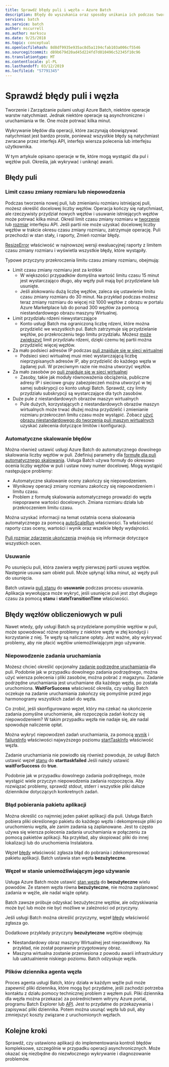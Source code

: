 ```yaml
---
title: Sprawdź błędy puli i węzła — Azure Batch
description: Błędy do wyszukania oraz sposoby unikania ich podczas tworzenia pul i węzłów
services: batch
ms.service: batch
author: mscurrell
ms.author: markscu
ms.date: 9/25/2018
ms.topic: conceptual
ms.openlocfilehash: 8d8df9935e935ac8d5a1194cfab103a006cf5546
ms.sourcegitcommit: d89b679d20ad45d224fd7d010496c52345f10c96
ms.translationtype: MT
ms.contentlocale: pl-PL
ms.lasthandoff: 03/12/2019
ms.locfileid: "57791345"
---
```

# <a name="check-for-pool-and-node-errors"></a>Sprawdź błędy puli i węzła

Tworzenie i Zarządzanie pulami usługi Azure Batch, niektóre operacje warstw natychmiast. Jednak niektóre operacje są asynchroniczne i uruchamiania w tle. One może potrwać kilka minut.

Wykrywanie błędów dla operacji, które zaczynają obowiązywać natychmiast jest bardzo proste, ponieważ wszystkie błędy są natychmiast zwracane przez interfejs API, interfejs wiersza polecenia lub interfejsu użytkownika.

W tym artykule opisano operacje w tle, które mogą wystąpić dla pul i węzłów puli. Określa, jak wykrywać i uniknąć awarii.

## <a name="pool-errors"></a>Błędy puli

### <a name="resize-timeout-or-failure"></a>Limit czasu zmiany rozmiaru lub niepowodzenia

Podczas tworzenia nowej puli, lub zmienianiu rozmiaru istniejącej puli, możesz określić docelowej liczby węzłów.  Operacja kończy się natychmiast, ale rzeczywisty przydział nowych węzłów i usuwanie istniejących węzłów może potrwać kilka minut.  Określ limit czasu zmiany rozmiaru w [tworzenie](https://docs.microsoft.com/rest/api/batchservice/pool/add) lub [rozmiar](https://docs.microsoft.com/rest/api/batchservice/pool/resize) interfejsu API. Jeśli partii nie może uzyskać docelowej liczby węzłów w trakcie okresu czasu zmiany rozmiaru, zatrzymuje operację. Puli przechodzi w stan stały, i raporty, Zmień rozmiar błędy.

[ResizeError](https://docs.microsoft.com/rest/api/batchservice/pool/get#resizeerror) właściwość w najnowszej wersji ewaluacyjnej raporty z limitem czasu zmiany rozmiaru i wyświetla wszystkie błędy, które wystąpiły.

Typowe przyczyny przekroczenia limitu czasu zmiany rozmiaru, obejmują:

- Limit czasu zmiany rozmiaru jest za krótkie
  - W większości przypadków domyślna wartość limitu czasu 15 minut jest wystarczająco długo, aby węzły puli mają być przydzielane lub usunięte.
  - Jeśli alokowaniu dużą liczbę węzłów, zaleca się ustawienie limitu czasu zmiany rozmiaru do 30 minut. Na przykład podczas możesz teraz zmiany rozmiaru do więcej niż 1000 węzłów z obrazu w portalu Azure Marketplace lub do ponad 300 węzłów za pomocą niestandardowego obrazu maszyny Wirtualnej.
- Limit przydziału rdzeni niewystarczające
  - Konto usługi Batch ma ograniczoną liczbę rdzeni, które można przydzielić we wszystkich pul. Batch zatrzymuje się przydzielanie węzłów, po przekroczeniu tego limitu przydziału. Możesz [może zwiększyć](https://docs.microsoft.com/azure/batch/batch-quota-limit) limit przydziału rdzeni, dzięki czemu tej partii można przydzielić więcej węzłów.
- Za mało podsieci adresów IP podczas [puli znajduje się w sieci wirtualnej](https://docs.microsoft.com/azure/batch/batch-virtual-network)
  - Podsieci sieci wirtualnej musi mieć wystarczającą liczbę nieprzypisanych adresów IP, aby przydzielić do każdego węzła w żądanej puli. W przeciwnym razie nie można utworzyć węzłów.
- Za mało zasobów po [puli znajduje się w sieci wirtualnej](https://docs.microsoft.com/azure/batch/batch-virtual-network)
  - Zasoby, takie jak moduły równoważenia obciążenia, publiczne adresy IP i sieciowe grupy zabezpieczeń można utworzyć w tej samej subskrypcji co konto usługi Batch. Sprawdź, czy limity przydziału subskrypcji są wystarczające dla tych zasobów.
- Duże pule z niestandardowych obrazów maszyn wirtualnych
  - Pule dużych, korzystających z niestandardowych obrazów maszyn wirtualnych może trwać dłużej można przydzielić i zmienianie rozmiaru przekroczeń limitu czasu może wystąpić.  Zobacz [użyć obrazu niestandardowego do tworzenia puli maszyn wirtualnych](https://docs.microsoft.com/azure/batch/batch-custom-images) uzyskać zalecenia dotyczące limitów i konfiguracji.

### <a name="automatic-scaling-failures"></a>Automatyczne skalowanie błędów

Można również ustawić usługi Azure Batch do automatycznego dowolnego skalowania liczby węzłów w puli. Zdefiniuj parametry dla [formułę dla puli automatycznego skalowania](https://docs.microsoft.com/azure/batch/batch-automatic-scaling). Usługa Batch używa formuły do okresowo ocenia liczby węzłów w puli i ustaw nowy numer docelowej. Mogą wystąpić następujące problemy:

- Automatyczne skalowanie oceny zakończy się niepowodzeniem.
- Wynikowy operacji zmiany rozmiaru zakończy się niepowodzeniem i limitu czasu.
- Problem z formułę skalowania automatycznego prowadzi do węzła niepoprawne wartości docelowych. Zmiana rozmiaru działa lub przekroczeniem limitu czasu.

Można uzyskać informacji na temat ostatnia ocena skalowania automatycznego za pomocą [autoScaleRun](https://docs.microsoft.com/rest/api/batchservice/pool/get#autoscalerun) właściwości. Ta właściwość raporty czas oceny, wartości i wynik oraz wszelkie błędy wydajności.

[Puli rozmiar zdarzenie ukończenia](https://docs.microsoft.com/azure/batch/batch-pool-resize-complete-event) znajdują się informacje dotyczące wszystkich ocen.

### <a name="delete"></a>Usuwanie

Po usunięciu puli, która zawiera węzły pierwszej partii usuwa węzłów. Następnie usuwa sam obiekt puli. Może upłynąć kilka minut, aż węzły puli do usunięcia.

Batch ustawia [puli stanu](https://docs.microsoft.com/rest/api/batchservice/pool/get#poolstate) do **usuwanie** podczas procesu usuwania. Aplikacja wywołująca może wykryć, jeśli usunięcie puli jest zbyt długiego czasu za pomocą **stanu** i **stateTransitionTime** właściwości.

## <a name="pool-compute-node-errors"></a>Błędy węzłów obliczeniowych w puli

Nawet wtedy, gdy usługi Batch są przydzielane pomyślnie węzłów w puli, może spowodować różne problemy z niektóre węzły w złej kondycji i korzystanie z niej. Te węzły są naliczane opłaty. Jest ważne, aby wykrywać problemy, aby nie płacić węzłów uniemożliwiającym jego używanie.

### <a name="start-task-failure"></a>Niepowodzenie zadania uruchamiania

Możesz chcieć określić opcjonalny [zadanie podrzędne uruchamiania](https://docs.microsoft.com/rest/api/batchservice/pool/add#starttask) dla puli. Podobnie jak w przypadku dowolnego zadania podrzędnego, można użyć wiersza polecenia i pliki zasobów, można pobrać z magazynu. Zadanie podrzędne uruchamiania jest uruchamiane dla każdego węzła, po została uruchomiona. **WaitForSuccess** właściwość określa, czy usługi Batch oczekuje na zadanie uruchamiania zakończy się pomyślnie przed jego harmonogramy wszystkich zadań do węzła.

Co zrobić, jeśli skonfigurowano węzeł, który ma czekać na ukończenie zadania pomyślne uruchomienie, ale rozpoczęcia zadań kończy się niepowodzeniem? W takim przypadku węzła nie nadaje się, ale nadal spowoduje naliczenie opłat.

Można wykryć niepowodzeń zadań uruchamiania, za pomocą [wynik](https://docs.microsoft.com/rest/api/batchservice/computenode/get#taskexecutionresult) i [failureInfo](https://docs.microsoft.com/rest/api/batchservice/computenode/get#taskfailureinformation) właściwości najwyższego poziomu [startTaskInfo](https://docs.microsoft.com/rest/api/batchservice/computenode/get#starttaskinformation) właściwość węzła.

Zadanie uruchamiania nie powiodło się również powoduje, że usługi Batch ustawić węzeł [stanu](https://docs.microsoft.com/rest/api/batchservice/computenode/get#computenodestate) do **starttaskfailed** Jeśli należy ustawić **waitForSuccess** do **true**.

Podobnie jak w przypadku dowolnego zadania podrzędnego, może wystąpić wiele przyczyn niepowodzenia zadania rozpoczęcia.  Aby rozwiązać problemy, sprawdź stdout, stderr i wszystkie pliki dalsze dzienników dotyczących konkretnych zadań.

### <a name="application-package-download-failure"></a>Błąd pobierania pakietu aplikacji

Można określić co najmniej jeden pakiet aplikacji dla puli. Usługa Batch pobiera pliki określonego pakietu do każdego węzła i dekompresuje pliki po uruchomieniu węzła, ale zanim zadania są zaplanowane. Jest to często używa się wiersza polecenia zadania uruchamiania w połączeniu za pomocą pakietów aplikacji. Na przykład, aby skopiować pliki do innej lokalizacji lub do uruchomienia Instalatora.

Węzeł [błędy](https://docs.microsoft.com/rest/api/batchservice/computenode/get#computenodeerror) właściwość zgłasza błąd do pobrania i zdekompresować pakietu aplikacji. Batch ustawia stan węzła **bezużyteczne**.

### <a name="node-in-unusable-state"></a>Węzeł w stanie uniemożliwiającym jego używanie

Usługa Azure Batch może ustawić [stan węzła](https://docs.microsoft.com/rest/api/batchservice/computenode/get#computenodestate) do **bezużyteczne** wielu powodów. Ze stanem węzła równa **bezużyteczne**, nie można zaplanować zadania w węźle, ale nadal wiąże opłaty.

Batch zawsze próbuje odzyskać bezużyteczne węzłów, ale odzyskiwania może być lub może nie być możliwe w zależności od przyczyny.

Jeśli usługi Batch można określić przyczyny, węzeł [błędy](https://docs.microsoft.com/rest/api/batchservice/computenode/get#computenodeerror) właściwość zgłasza go.

Dodatkowe przykłady przyczyny **bezużyteczne** węzłów obejmują:

- Niestandardowy obraz maszyny Wirtualnej jest nieprawidłowy. Na przykład, nie został poprawnie przygotowany obraz.
- Maszyna wirtualna zostanie przeniesiona z powodu awarii infrastruktury lub uaktualnienie niskiego poziomu. Batch odzyskuje węzła.

### <a name="node-agent-log-files"></a>Plików dziennika agenta węzła

Proces agenta usługi Batch, który działa w każdym węźle puli może zapewnić pliki dziennika, które mogą być przydatne, jeśli zachodzi potrzeba kontaktu z działu pomocy technicznej problem z węzłem puli. Pliki dziennika dla węzła można przekazać za pośrednictwem witryny Azure portal, programu Batch Explorer lub [API](https://docs.microsoft.com/rest/api/batchservice/computenode/uploadbatchservicelogs). Jest to przydatne do przekazywania i zapisywać pliki dziennika. Potem można usunąć węzła lub puli, aby zmniejszyć koszty związane z uruchomionych węzłach.

## <a name="next-steps"></a>Kolejne kroki

Sprawdź, czy ustawiono aplikacji do implementowania kontroli błędów kompleksowe, szczególnie w przypadku operacji asynchronicznych. Może okazać się niezbędne do niezwłocznego wykrywanie i diagnozowanie problemów.
